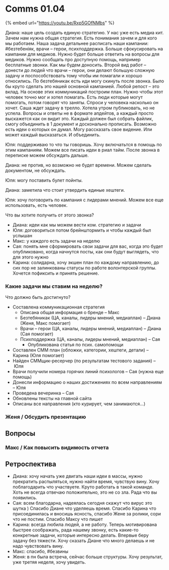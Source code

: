 # Comms 01.04

{% embed url="https://youtu.be/Rxp5GOfNMbs" %}

Диана: наше цель создать единую стратегию. У нас уже есть медиа кит. Зачем нам нужна общая стратегия. Есть понимания зачем и для кого мы работаем. Наша задача детальнее расписать наши кампании: \#безтебеніяк, врачи – герои, психподдержка. Больше сфокусировать на кампании для медиков. Нужно будет больше ответить на вопросы для медиков. Нужно сообщать про доступную помощь, например бесплатные звонки. Как мы будем доносить. Второй вид работ – донести до людей что врачи – герои, они делают большую сложную задачу и поспособствовать тому чтобы им помагали и хорошо относились. По безтебяникак есть иди могу скинуть после звонка. Было бы круто сделать это нашей основной кампанией. Любой репост – это вклад. На основе этих коммуникаций построим план. Нужно чтобы этот человек точно мог и хотел помагать. Есть люди которые могут помогать, потом говорят что заняты. Спроси у человека насколько он хочет. Саша ждет задачу в трелло. Хотела утром публиковать, но не успела. Вопросы и ответы не в формате апдейтов, а каждый просто выскажется как он видит это. Каждый должен был собрать файлик, смогу объединить в 1 документ и досконально прописать. Возможно есть идеи о которых он думал. Могу рассказать свое видение. Или может каждый высказаться. И объединить.

Юля: поддерживаю то что ты говоришь. Хочу включатьтся в помощь по этим кампаниям. Можем все писать идеи в риал тайм. После звонка в переписке можем обсуждать дальше.

Диана: не против, но возможно не будет времени. Можем сделать документом, не обсуждать.

Юля: могу поставить булет пойнты.

Диана: заметила что стоит утвердить единые хештеги.

Юля: хочу поговорить по кампания с лидерами мнений. Можем все еще использовать, есть человек.

Что вы хотите получить от этого звонка?

* Диана: идеи как мы можем вести ком. стратегию и задачи
* Юля: договориться потом брейнштормить и чтобы каждый был услышан
* Макс: у каждого есть задачи на неделю
* Сая: понять мне сформировать свои задачи для вас, когда это будет опубликовано, когда начнутся посты, как они будут выглядеть, что для этого нужно
* Карина: солидарна, хочу экшен план по каждому направлению, до сих пор не залинкованы статусы по работе волонтерской группы. Хочется пофиксить и принять решение.

### Какие задачи мы ставим на неделю?

Что должно быть достигнуто?

* Составлена коммуникационная стратегия
  * Описана общая информация о бренде – Макс
  * Безтебяникак \(ЦА, каналы, лидеры мнений, медиаплан\) – Диана \(Женя, Макс помогает\)
  * Врачи – герои \(ЦА, каналы, лидеры мнений, медиаплан\) – Диана \(Сая помогает\)
  * Психподдержка \(ЦА, каналы, лидеры мнений, медиаплан\) – Сая
    * Опубликована статья по псих. самопомощи
* Составлен СММ план \(обложки, категории, хештеги, детали\) – Карина \(Юля помогает\)
* Найден СММщик-ресерчер \(по результатам тестового задания\) – Юля
* Врачи получили номера горячих линий психологов – Сая \(нужна еще помощь\)
* Донесли информацию о наших достижениях по всем направлениям – Юля
* Проведена вечеринка – Сая
* Обновлены тексты на главной сайта
* Описаны все направления \(кто курирует, чем занимаются...\)

### Женя / Обсудить презентацию



## Вопросы

### Макс / Как повысить видимость отчета

## Ретроспектива

* Диана: хочу начать уже двигать наши идеи в массы, нужно прекратить распыляться, нужно найти время, чувствую вину. Хочу поблагодарить что участвуете. Круто работать в такой команде. Хоть не всегда отвечаю положительно, это не со зла. Рада что вы появились.
* Сая: всем благодарна, надеялась сегодня скажут что вирус это шутка \) Спасибо Диане что уделяешь время. Спасибо Карина что присоединилась и вносишь ясность, спасибо Жене за ролики, сори что не постим. Спасибо Максу что пишет
* Карина: всегда любила людей, а не работу. Теперь мотивирована быстрее соображать, рада нашему звонку, есть какие-то конкретные задачи, которые интересно делать. Впервые беру задачу без тяжести. Хочу сказать Диане что много делаешь и не надо чувствовать вину.
* Макс: спасибо, \#безвины
* Женя: в пн была встреча, сейчас больше структуры. Хочу результат, уже третяя неделя, хочу увидеть.

